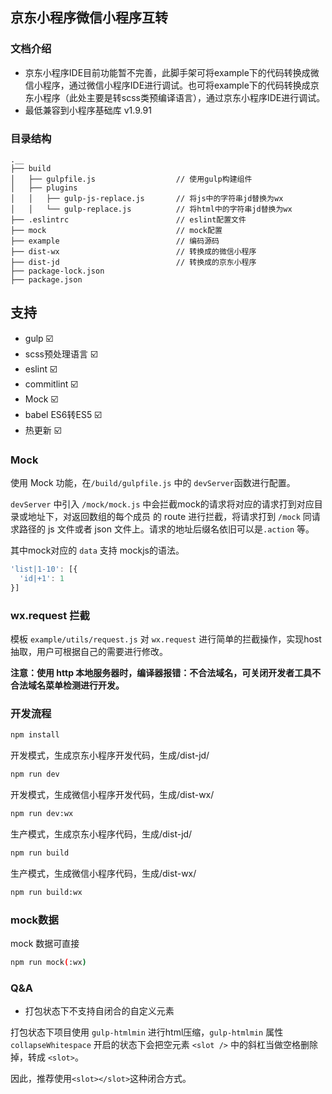 ## 京东小程序微信小程序互转

### 文档介绍

* 京东小程序IDE目前功能暂不完善，此脚手架可将example下的代码转换成微信小程序，通过微信小程序IDE进行调试。也可将example下的代码转换成京东小程序（此处主要是转scss类预编译语言），通过京东小程序IDE进行调试。
* 最低兼容到小程序基础库 v1.9.91

### 目录结构
```
.__
├── build
│   ├── gulpfile.js                  // 使用gulp构建组件
│   ├── plugins
│   │   ├── gulp-js-replace.js       // 将js中的字符串jd替换为wx
│   │   └── gulp-replace.js          // 将html中的字符串jd替换为wx
├── .eslintrc                        // eslint配置文件
├── mock                             // mock配置
├── example                          // 编码源码
├── dist-wx                          // 转换成的微信小程序
├── dist-jd                          // 转换成的京东小程序
├── package-lock.json
├── package.json
```

## 支持

* gulp ☑️
* scss预处理语言 ☑️️
* eslint ☑️️
* commitlint ☑️️
* Mock ☑️
* babel ES6转ES5 ☑️
* 热更新 ☑️

### Mock

使用 Mock 功能，在`/build/gulpfile.js` 中的 `devServer`函数进行配置。

`devServer` 中引入 `/mock/mock.js` 中会拦截mock的请求将对应的请求打到对应目录或地址下，对返回数组的每个成员
的 route 进行拦截，将请求打到 `/mock` 同请求路径的 js 文件或者 json 文件上。请求的地址后缀名依旧可以是`.action` 等。

其中mock对应的 `data` 支持 mockjs的语法。

``` JavaScript
'list|1-10': [{
  'id|+1': 1
}]
```

### wx.request 拦截

模板 `example/utils/request.js` 对 `wx.request` 进行简单的拦截操作，实现host抽取，用户可根据自己的需要进行修改。

**注意：使用 http 本地服务器时，编译器报错：不合法域名，可关闭开发者工具不合法域名菜单检测进行开发。**

### 开发流程

``` bash
npm install
```

开发模式，生成京东小程序开发代码，生成/dist-jd/

``` bash
npm run dev
```

开发模式，生成微信小程序开发代码，生成/dist-wx/

``` bash
npm run dev:wx
```

生产模式，生成京东小程序代码，生成/dist-jd/

``` bash
npm run build
```

生产模式，生成微信小程序代码，生成/dist-wx/

``` bash
npm run build:wx
```

### mock数据

mock 数据可直接

``` bash
npm run mock(:wx)
```

### Q&A

* 打包状态下不支持自闭合的自定义元素

打包状态下项目使用 `gulp-htmlmin` 进行html压缩，`gulp-htmlmin` 属性 `collapseWhitespace` 开启的状态下会把空元素 `<slot />` 中的斜杠当做空格删除掉，转成 `<slot>`。

因此，推荐使用`<slot></slot>`这种闭合方式。
